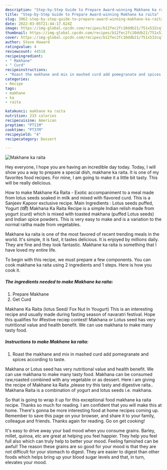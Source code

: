 ```yaml
---
description: "Step-by-Step Guide to Prepare Award-winning Makhane ka raita"
title: "Step-by-Step Guide to Prepare Award-winning Makhane ka raita"
slug: 3062-step-by-step-guide-to-prepare-award-winning-makhane-ka-raita
date: 2022-03-05T21:44:17.624Z
image: https://img-global.cpcdn.com/recipes/b12fec2fc10ddb21/751x532cq70/makhane-ka-raita-recipe-main-photo.jpg
thumbnail: https://img-global.cpcdn.com/recipes/b12fec2fc10ddb21/751x532cq70/makhane-ka-raita-recipe-main-photo.jpg
cover: https://img-global.cpcdn.com/recipes/b12fec2fc10ddb21/751x532cq70/makhane-ka-raita-recipe-main-photo.jpg
author: Steve Howard
ratingvalue: 4
reviewcount: 44518
recipeingredient:
- " Makhane"
- " Curd"
recipeinstructions:
- "Roast the makhane and mix in mashed curd add pomegranate and spices according to taste."
categories:
- Recipe
tags:
- makhane
- ka
- raita

katakunci: makhane ka raita 
nutrition: 233 calories
recipecuisine: American
preptime: "PT11M"
cooktime: "PT37M"
recipeyield: "4"
recipecategory: Dessert

---
```



![Makhane ka raita](https://img-global.cpcdn.com/recipes/b12fec2fc10ddb21/751x532cq70/makhane-ka-raita-recipe-main-photo.jpg)

Hey everyone, I hope you are having an incredible day today. Today, I will show you a way to prepare a special dish, makhane ka raita. It is one of my favorites food recipes. For mine, I am going to make it a little bit tasty. This will be really delicious.

How to make Makhane Ka Raita - Exotic accompaniment to a meal made from lotus seeds soaked in milk and mixed with flavored curd. This is a Sanjeev Kapoor exclusive recipe. Main Ingredients : Lotus seeds puffed, Yogurt (दही) Makhana Ka Raita Recipe is a simple Indian relish made from yogurt (curd) which is mixed with toasted makhana (puffed Lotus seeds) and Indian spice powders. This is very easy to make and is a variation to the normal raitha made from vegetables.

Makhane ka raita is one of the most favored of recent trending meals in the world. It's simple, it is fast, it tastes delicious. It is enjoyed by millions daily. They are fine and they look fantastic. Makhane ka raita is something that I have loved my entire life.


To begin with this recipe, we must prepare a few components. You can cook makhane ka raita using 2 ingredients and 1 steps. Here is how you cook it.

<!--inarticleads1-->

##### The ingredients needed to make Makhane ka raita:

1. Prepare  Makhane
1. Get  Curd


Makhane Ka Raita (lotus Seed/ Fox Nut In Yougurt) This is an interesting recipe and usually made during fasting season of navaratri festival. Hope this qualifies for #festive reciep contest! Makhana or Lotus seed has very nutritional value and health benefit. We can use makhana to make many tasty food. 

<!--inarticleads2-->

##### Instructions to make Makhane ka raita:

1. Roast the makhane and mix in mashed curd add pomegranate and spices according to taste.


Makhana or Lotus seed has very nutritional value and health benefit. We can use makhana to make many tasty food. Makhana can be consumed raw,roasted combined with any vegetable or as dessert. Here i am giving the recipe of Makhane ka Raita ,please try this tasty and digestive raita.. Makhana Raita is a combination of yogurt and lotus seeds i.e. makhana. 

So that is going to wrap it up for this exceptional food makhane ka raita recipe. Thanks so much for reading. I am confident that you will make this at home. There's gonna be more interesting food at home recipes coming up. Remember to save this page on your browser, and share it to your family, colleague and friends. Thanks again for reading. Go on get cooking!

It's easy to drive away your bad mood when you consume grains. Barley, millet, quinoa, etc are great at helping you feel happier. They help you feel full also which can truly help to better your mood. Feeling famished can be awful! The reason these grains are so good for your mood is that they are not difficult for your stomach to digest. They are easier to digest than other foods which helps bring up your blood sugar levels and that, in turn, elevates your mood.
